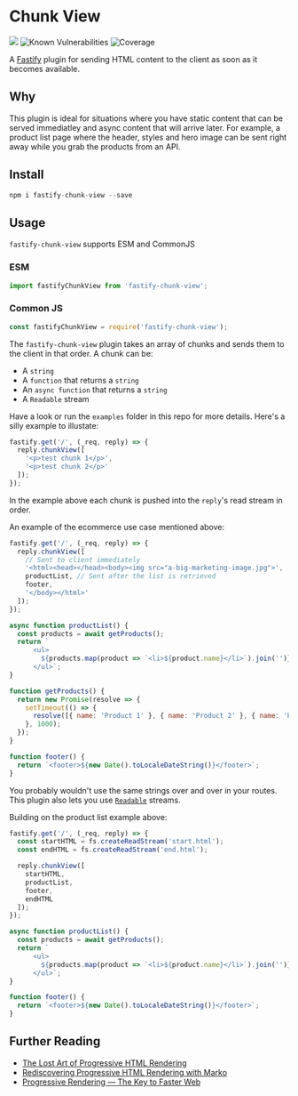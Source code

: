 # Chunk View

<a href="https://github.com/grommett/fastify-chunk-view/actions/workflows/ci.yaml"><img src="https://github.com/grommett/fastify-chunk-view/workflows/CI/badge.svg" /></a>
![Known Vulnerabilities](https://snyk.io/test/github/grommett/fastify-chunk-view/badge.svg)
![Coverage](https://codecov.io/gh/grommett/fastify-chunk-view/branch/main/graph/badge.svg?token=SRZNNEZ5LD)

A [Fastify](https://www.fastify.io/) plugin for sending HTML content to the client as soon as it becomes available.


## Why

This plugin is ideal for situations where you have static content that can be served immediatley and async content that will arrive later. For example, a product list page where the header, styles and hero image can be sent right away while you grab the products from an API.

## Install
```js
npm i fastify-chunk-view --save
```
## Usage
`fastify-chunk-view` supports ESM and CommonJS
### ESM
```js
import fastifyChunkView from 'fastify-chunk-view';
```

### Common JS
```js
const fastifyChunkView = require('fastify-chunk-view');
```
The `fastify-chunk-view` plugin takes an array of chunks and sends them to the client in that order. A chunk can be:
- A `string`
- A `function` that returns a `string`
- An `async function` that returns a `string`
- A `Readable` stream

Have a look or run the `examples` folder in this repo for more details. Here's a silly example to illustate:

```js
fastify.get('/', (_req, reply) => {
  reply.chunkView([
    '<p>test chunk 1</p>',
    '<p>test chunk 2</p>'
  ]);
});
```

In the example above each chunk is pushed into the `reply`'s read stream in order.

An example of the ecommerce use case mentioned above:

```js
fastify.get('/', (_req, reply) => {
  reply.chunkView([
    // Sent to client immediately
    '<html><head></head><body><img src="a-big-marketing-image.jpg">',
    productList, // Sent after the list is retrieved
    footer,
    '</body></html>'
  ]);
});

async function productList() {
  const products = await getProducts();
  return `
      <ul>
        ${products.map(product => `<li>${product.name}</li>`).join('')}
      </ul>`;
}

function getProducts() {
  return new Promise(resolve => {
    setTimeout(() => {
      resolve([{ name: 'Product 1' }, { name: 'Product 2' }, { name: 'Product 3' }]);
    }, 1000);
  });
}

function footer() {
  return `<footer>${new Date().toLocaleDateString()}</footer>`;
}
```

You probably wouldn't use the same strings over and over in your routes. This plugin also lets you use [`Readable`](https://nodejs.org/api/stream.html#readable-streams) streams.

Building on the product list example above:

```js
fastify.get('/', (_req, reply) => {
  const startHTML = fs.createReadStream('start.html');
  const endHTML = fs.createReadStream('end.html');

  reply.chunkView([
    startHTML,
    productList,
    footer,
    endHTML
  ]);
});

async function productList() {
  const products = await getProducts();
  return `
      <ul>
        ${products.map(product => `<li>${product.name}</li>`).join('')}
      </ul>`;
}

function footer() {
  return `<footer>${new Date().toLocaleDateString()}</footer>`;
}
```

## Further Reading
- [The Lost Art of Progressive HTML Rendering](https://blog.codinghorror.com/the-lost-art-of-progressive-html-rendering/)
- [Rediscovering Progressive HTML Rendering with Marko](https://tech.ebayinc.com/engineering/async-fragments-rediscovering-progressive-html-rendering-with-marko/)
- [Progressive Rendering — The Key to Faster Web](https://medium.com/the-thinkmill/progressive-rendering-the-key-to-faster-web-ebfbbece41a4)

